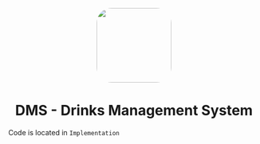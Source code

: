 <div align="center">
<p align="center">
<img align="center" src="https://gitlab.com/julianbaumann/DrinksManagementSystem/-/raw/master/Design/Icon.png" width="150" style="border-radius: 30px" />
</p>
</div>


<div align="center">
<h1 style="text-align: center">DMS - Drinks Management System</h1>
</div>

Code is located in `Implementation`